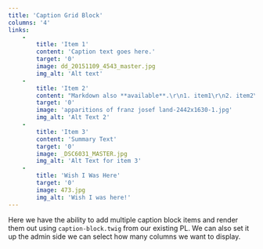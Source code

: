 ```yaml
---
title: 'Caption Grid Block'
columns: '4'
links:
    -
        title: 'Item 1'
        content: 'Caption text goes here.'
        target: '0'
        image: dd_20151109_4543_master.jpg
        img_alt: 'Alt text'
    -
        title: 'Item 2'
        content: "Markdown also **available**.\r\n1. item1\r\n2. item2\r\n3. item3"
        target: '0'
        image: 'apparitions of franz josef land-2442x1630-1.jpg'
        img_alt: 'Alt Text 2'
    -
        title: 'Item 3'
        content: 'Summary Text'
        target: '0'
        image: _DSC6031_MASTER.jpg
        img_alt: 'Alt Text for item 3'
    -
        title: 'Wish I Was Here'
        target: '0'
        image: 473.jpg
        img_alt: 'Wish I was here!'
---
```


Here we have the ability to add multiple caption block items and render them out using `caption-block.twig` from our existing PL.  We can also set it up the admin side we can select how many columns we want to display.